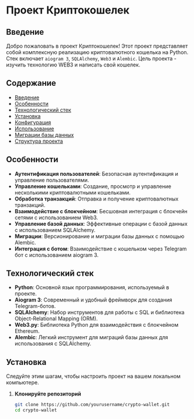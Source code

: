 # Проект Криптокошелек

## Введение

Добро пожаловать в проект Криптокошелек! Этот проект представляет собой комплексную реализацию криптовалютного кошелька на Python. Стек включает `aiogram 3`, `SQLAlchemy`, `Web3` и `Alembic`. Цель проекта - изучить технологию WEB3 и написать свой кошелек.

## Содержание

- [Введение](#введение)
- [Особенности](#особенности)
- [Технологический стек](#технологический-стек)
- [Установка](#установка)
- [Конфигурация](#конфигурация)
- [Использование](#использование)
- [Миграции базы данных](#миграции-базы-данных)
- [Структура проекта](#структура-проекта)

## Особенности

- **Аутентификация пользователей**: Безопасная аутентификация и управление пользователями.
- **Управление кошельками**: Создание, просмотр и управление несколькими криптовалютными кошельками.
- **Обработка транзакций**: Отправка и получение криптовалютных транзакций.
- **Взаимодействие с блокчейном**: Бесшовная интеграция с блокчейн сетями с использованием Web3.
- **Управление базой данных**: Эффективные операции с базой данных с использованием SQLAlchemy.
- **Миграции**: Версионирование и миграции базы данных с помощью Alembic.
- **Интеграция с ботом**: Взаимодействие с кошельком через Telegram бот с использованием aiogram 3.

## Технологический стек

- **Python**: Основной язык программирования, используемый в проекте.
- **Aiogram 3**: Современный и удобный фреймворк для создания Telegram-ботов.
- **SQLAlchemy**: Набор инструментов для работы с SQL и библиотека Object-Relational Mapping (ORM).
- **Web3.py**: Библиотека Python для взаимодействия с блокчейном Ethereum.
- **Alembic**: Легкий инструмент для миграций базы данных для использования с SQLAlchemy.

## Установка

Следуйте этим шагам, чтобы настроить проект на вашем локальном компьютере.

1. **Клонируйте репозиторий**

   ```bash
   git clone https://github.com/yourusername/crypto-wallet.git
   cd crypto-wallet
